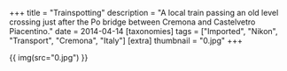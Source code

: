 +++
title = "Trainspotting"
description = "A local train passing an old level crossing just after the Po bridge between Cremona and Castelvetro Piacentino."
date = 2014-04-14
[taxonomies]
tags = ["Imported", "Nikon", "Transport", "Cremona", "Italy"]
[extra]
thumbnail = "0.jpg"
+++

{{ img(src="0.jpg") }}
